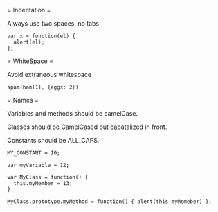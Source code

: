 = Indentation =

Always use two spaces, no tabs

    var x = function(el) {
      alert(el);
    };

= WhiteSpace =

Avoid extraneous whitespace

    spam(ham[1], {eggs: 2})

= Names =

Variables and methods should be camelCase.

Classes should be CamelCased but capatalized in front.

Constants should be ALL_CAPS.

    MY_CONSTANT = 10;

    var myVariable = 12;

    var MyClass = function() {
      this.myMember = 13;
    }

    MyClass.prototype.myMethod = function() { alert(this.myMemeber) };
